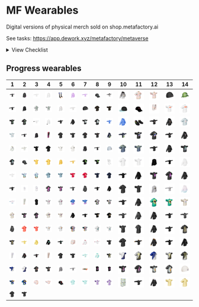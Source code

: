 # MF Wearables

Digital versions of physical merch sold on shop.metafactory.ai



See tasks: https://app.dework.xyz/metafactory/metaverse



<details>

<summary>View Checklist</summary>

| Folder Name | PNG File | Apose GLB | Tpose GLB | GLB File |
| ---------- | -------- | --------- | --------- | -------- |
| 2 | :heavy_check_mark: |  |  | :heavy_check_mark: |
| 3 | :heavy_check_mark: |  |  |  |
| 4 | :heavy_check_mark: |  |  |  |
| 7 | :heavy_check_mark: |  |  | :heavy_check_mark: |
| 10 | :heavy_check_mark: |  |  | :heavy_check_mark: |
| 11 | :heavy_check_mark: |  |  | :heavy_check_mark: |
| 12 | :heavy_check_mark: |  |  |  |
| 13 | :heavy_check_mark: |  |  |  |
| 14 | :heavy_check_mark: |  |  |  |
| 16 | :heavy_check_mark: | :heavy_check_mark: | :heavy_check_mark: |  |
| 17 | :heavy_check_mark: |  |  | :heavy_check_mark: |
| 18 | :heavy_check_mark: |  |  | :heavy_check_mark: |
| 19 | :heavy_check_mark: |  |  | :heavy_check_mark: |
| 22 | :heavy_check_mark: |  |  |  |
| 23 | :heavy_check_mark: |  |  | :heavy_check_mark: |
| 24 | :heavy_check_mark: | :heavy_check_mark: | :heavy_check_mark: |  |
| 25 | :heavy_check_mark: | :heavy_check_mark: | :heavy_check_mark: |  |
| 26 | :heavy_check_mark: | :heavy_check_mark: | :heavy_check_mark: |  |
| 27 | :heavy_check_mark: | :heavy_check_mark: | :heavy_check_mark: |  |
| 28 | :heavy_check_mark: | :heavy_check_mark: | :heavy_check_mark: |  |
| 29 | :heavy_check_mark: | :heavy_check_mark: | :heavy_check_mark: |  |
| 32 | :heavy_check_mark: | :heavy_check_mark: | :heavy_check_mark: |  |
| 33 | :heavy_check_mark: | :heavy_check_mark: | :heavy_check_mark: |  |
| 34 | :heavy_check_mark: | :heavy_check_mark: | :heavy_check_mark: |  |
| 36 | :heavy_check_mark: | :heavy_check_mark: | :heavy_check_mark: |  |
| 37 | :heavy_check_mark: | :heavy_check_mark: | :heavy_check_mark: |  |
| 38 | :heavy_check_mark: | :heavy_check_mark: | :heavy_check_mark: |  |
| 39 | :heavy_check_mark: | :heavy_check_mark: | :heavy_check_mark: |  |
| 40 | :heavy_check_mark: | :heavy_check_mark: | :heavy_check_mark: |  |
| 47 | :heavy_check_mark: |  |  | :heavy_check_mark: |
| 48 | :heavy_check_mark: | :heavy_check_mark: | :heavy_check_mark: |  |
| 49 | :heavy_check_mark: | :heavy_check_mark: | :heavy_check_mark: |  |
| 50 | :heavy_check_mark: | :heavy_check_mark: | :heavy_check_mark: |  |
| 51 | :heavy_check_mark: | :heavy_check_mark: | :heavy_check_mark: |  |
| 53 | :heavy_check_mark: |  |  | :heavy_check_mark: |
| 54 | :heavy_check_mark: | :heavy_check_mark: | :heavy_check_mark: |  |
| 55 | :heavy_check_mark: | :heavy_check_mark: | :heavy_check_mark: |  |
| 56 | :heavy_check_mark: | :heavy_check_mark: | :heavy_check_mark: |  |
| 57 | :heavy_check_mark: |  |  | :heavy_check_mark: |
| 58 | :heavy_check_mark: | :heavy_check_mark: | :heavy_check_mark: |  |
| 59 | :heavy_check_mark: | :heavy_check_mark: | :heavy_check_mark: |  |
| 60 | :heavy_check_mark: | :heavy_check_mark: | :heavy_check_mark: |  |
| 62 | :heavy_check_mark: | :heavy_check_mark: | :heavy_check_mark: |  |
| 63 | :heavy_check_mark: | :heavy_check_mark: | :heavy_check_mark: |  |
| 64 | :heavy_check_mark: | :heavy_check_mark: | :heavy_check_mark: |  |
| 65 | :heavy_check_mark: | :heavy_check_mark: | :heavy_check_mark: |  |
| 66 | :heavy_check_mark: |  |  | :heavy_check_mark: |
| 67 | :heavy_check_mark: | :heavy_check_mark: | :heavy_check_mark: |  |
| 69 | :heavy_check_mark: | :heavy_check_mark: | :heavy_check_mark: |  |
| 70 | :heavy_check_mark: | :heavy_check_mark: | :heavy_check_mark: |  |
| 71 | :heavy_check_mark: |  |  | :heavy_check_mark: |
| 72 | :heavy_check_mark: | :heavy_check_mark: | :heavy_check_mark: |  |
| 74 | :heavy_check_mark: |  |  | :heavy_check_mark: |
| 76 | :heavy_check_mark: | :heavy_check_mark: | :heavy_check_mark: |  |
| 77 | :heavy_check_mark: | :heavy_check_mark: | :heavy_check_mark: |  |
| 78 | :heavy_check_mark: | :heavy_check_mark: | :heavy_check_mark: |  |
| 79 | :heavy_check_mark: | :heavy_check_mark: | :heavy_check_mark: |  |
| 80 | :heavy_check_mark: | :heavy_check_mark: | :heavy_check_mark: |  |
| 88 | :heavy_check_mark: | :heavy_check_mark: | :heavy_check_mark: |  |
| 89 | :heavy_check_mark: | :heavy_check_mark: | :heavy_check_mark: |  |
| 90 | :heavy_check_mark: | :heavy_check_mark: | :heavy_check_mark: |  |
| 91 | :heavy_check_mark: | :heavy_check_mark: | :heavy_check_mark: |  |
| 92 | :heavy_check_mark: | :heavy_check_mark: | :heavy_check_mark: |  |
| 93 | :heavy_check_mark: | :heavy_check_mark: | :heavy_check_mark: |  |
| 94 | :heavy_check_mark: | :heavy_check_mark: | :heavy_check_mark: |  |
| 95 | :heavy_check_mark: | :heavy_check_mark: | :heavy_check_mark: |  |
| 96 | :heavy_check_mark: | :heavy_check_mark: | :heavy_check_mark: |  |
| 97 | :heavy_check_mark: | :heavy_check_mark: | :heavy_check_mark: |  |
| 98 | :heavy_check_mark: | :heavy_check_mark: | :heavy_check_mark: |  |
| 99 | :heavy_check_mark: | :heavy_check_mark: | :heavy_check_mark: |  |
| 100 | :heavy_check_mark: | :heavy_check_mark: | :heavy_check_mark: |  |
| 101 | :heavy_check_mark: | :heavy_check_mark: | :heavy_check_mark: |  |
| 102 | :heavy_check_mark: | :heavy_check_mark: | :heavy_check_mark: |  |
| 103 | :heavy_check_mark: |  |  | :heavy_check_mark: |
| 104 | :heavy_check_mark: |  |  | :heavy_check_mark: |
| 105 | :heavy_check_mark: | :heavy_check_mark: | :heavy_check_mark: |  |
| 106 | :heavy_check_mark: | :heavy_check_mark: | :heavy_check_mark: |  |
| 107 | :heavy_check_mark: |  |  | :heavy_check_mark: |
| 108 | :heavy_check_mark: | :heavy_check_mark: | :heavy_check_mark: |  |
| 109 | :heavy_check_mark: | :heavy_check_mark: | :heavy_check_mark: |  |
| 110 | :heavy_check_mark: | :heavy_check_mark: | :heavy_check_mark: |  |
| 111 | :heavy_check_mark: | :heavy_check_mark: | :heavy_check_mark: |  |
| 112 | :heavy_check_mark: | :heavy_check_mark: | :heavy_check_mark: |  |
| 113 | :heavy_check_mark: | :heavy_check_mark: | :heavy_check_mark: |  |
| 114 | :heavy_check_mark: | :heavy_check_mark: | :heavy_check_mark: |  |
| 116 | :heavy_check_mark: | :heavy_check_mark: | :heavy_check_mark: |  |
| 117 | :heavy_check_mark: | :heavy_check_mark: | :heavy_check_mark: |  |
| 119 | :heavy_check_mark: | :heavy_check_mark: | :heavy_check_mark: |  |
| 120 | :heavy_check_mark: | :heavy_check_mark: | :heavy_check_mark: |  |
| 121 | :heavy_check_mark: | :heavy_check_mark: | :heavy_check_mark: |  |
| 122 | :heavy_check_mark: |  |  | :heavy_check_mark: |
| 123 | :heavy_check_mark: | :heavy_check_mark: | :heavy_check_mark: |  |
| 124 | :heavy_check_mark: | :heavy_check_mark: | :heavy_check_mark: |  |
| 127 | :heavy_check_mark: |  |  | :heavy_check_mark: |
| 129 | :heavy_check_mark: |  |  | :heavy_check_mark: |
| 130 | :heavy_check_mark: | :heavy_check_mark: | :heavy_check_mark: |  |
| 131 | :heavy_check_mark: | :heavy_check_mark: | :heavy_check_mark: |  |
| 132 | :heavy_check_mark: | :heavy_check_mark: | :heavy_check_mark: |  |
| 136 | :heavy_check_mark: | :heavy_check_mark: | :heavy_check_mark: |  |
| 138 | :heavy_check_mark: | :heavy_check_mark: | :heavy_check_mark: |  |
| 139 | :heavy_check_mark: | :heavy_check_mark: | :heavy_check_mark: |  |
| 140 | :heavy_check_mark: | :heavy_check_mark: | :heavy_check_mark: |  |
| 141 | :heavy_check_mark: | :heavy_check_mark: | :heavy_check_mark: |  |
| 144 | :heavy_check_mark: | :heavy_check_mark: | :heavy_check_mark: |  |
| 145 | :heavy_check_mark: | :heavy_check_mark: | :heavy_check_mark: |  |
| 146 | :heavy_check_mark: | :heavy_check_mark: | :heavy_check_mark: |  |
| 147 | :heavy_check_mark: | :heavy_check_mark: | :heavy_check_mark: |  |
| 148 | :heavy_check_mark: | :heavy_check_mark: | :heavy_check_mark: |  |
| 149 | :heavy_check_mark: |  |  | :heavy_check_mark: |
| 152 | :heavy_check_mark: | :heavy_check_mark: | :heavy_check_mark: |  |
| 153 | :heavy_check_mark: | :heavy_check_mark: | :heavy_check_mark: |  |
| 154 | :heavy_check_mark: | :heavy_check_mark: | :heavy_check_mark: |  |
| 155 | :heavy_check_mark: | :heavy_check_mark: | :heavy_check_mark: |  |
| 156 | :heavy_check_mark: | :heavy_check_mark: | :heavy_check_mark: |  |
| 159 | :heavy_check_mark: | :heavy_check_mark: | :heavy_check_mark: |  |
| 161 | :heavy_check_mark: |  |  | :heavy_check_mark: |
| 164 | :heavy_check_mark: | :heavy_check_mark: | :heavy_check_mark: |  |
| 170 | :heavy_check_mark: |  |  |  |
| 171 |  |  |  |  |


- Folders with completed assets: 111
- Total folders: 122
- Percentage of folders with png and glb: 90.00%

</details>



 ## Progress wearables


| 1 | 2 | 3 | 4 | 5 | 6 | 7 | 8 | 9 | 10 | 11 | 12 | 13 | 14 |
| --- | --- | --- | --- | --- | --- | --- | --- | --- | --- | --- | --- | --- | --- |
| [![116_longsleeve_t](wearables/116/116_longsleeve_t.png)](wearables/116/116_longsleeve_t.glb) | [![116_longsleeve_a](wearables/116/116_longsleeve_a.png)](wearables/116/116_longsleeve_a.glb) | [![62_longsleeve_t](wearables/62/62_longsleeve_t.png)](wearables/62/62_longsleeve_t.glb) | [![62_longsleeve_a](wearables/62/62_longsleeve_a.png)](wearables/62/62_longsleeve_a.glb) | [![10_socks](wearables/10/10_socks.png)](wearables/10/10_socks.glb) | [![146_longsleeve_a](wearables/146/146_longsleeve_a.png)](wearables/146/146_longsleeve_a.glb) | [![146_longsleeve_t](wearables/146/146_longsleeve_t.png)](wearables/146/146_longsleeve_t.glb) | [![149_hat](wearables/149/149_hat.png)](wearables/149/149_hat.glb) | [![97_hoodie_t](wearables/97/97_hoodie_t.png)](wearables/97/97_hoodie_t.glb) | [![97_hoodie_a](wearables/97/97_hoodie_a.png)](wearables/97/97_hoodie_a.glb) | [![78_tshirt_a](wearables/78/78_tshirt_a.png)](wearables/78/78_tshirt_a.glb) | [![78_tshirt_t](wearables/78/78_tshirt_t.png)](wearables/78/78_tshirt_t.glb) | [![23_bdao_beanie](wearables/23/23_bdao_beanie.png)](wearables/23/23_bdao_beanie.glb) | [![7_hat](wearables/7/7_hat.png)](wearables/7/7_hat.glb) |
| [![155_longsleeve_t](wearables/155/155_longsleeve_t.png)](wearables/155/155_longsleeve_t.glb) | [![155_longsleeve_a](wearables/155/155_longsleeve_a.png)](wearables/155/155_longsleeve_a.glb) | [![156_tshirt_a](wearables/156/156_tshirt_a.png)](wearables/156/156_tshirt_a.glb) | [![156_tshirt_t](wearables/156/156_tshirt_t.png)](wearables/156/156_tshirt_t.glb) | [![58_longsleeve_a](wearables/58/58_longsleeve_a.png)](wearables/58/58_longsleeve_a.glb) | [![58_longsleeve_t](wearables/58/58_longsleeve_t.png)](wearables/58/58_longsleeve_t.glb) | [![19_black_beanie](wearables/19/19_black_beanie.png)](wearables/19/19_black_beanie.glb) | [![132_tshirt_a](wearables/132/132_tshirt_a.png)](wearables/132/132_tshirt_a.glb) | [![132_tshirt_t](wearables/132/132_tshirt_t.png)](wearables/132/132_tshirt_t.glb) | [![74_hat](wearables/74/74_hat.png)](wearables/74/74_hat.glb) | [![57_hat](wearables/57/57_hat.png)](wearables/57/57_hat.glb) | [![71_shorts](wearables/71/71_shorts.png)](wearables/71/71_shorts.glb) | [![110_tshirt_t](wearables/110/110_tshirt_t.png)](wearables/110/110_tshirt_t.glb) | [![110_tshirt_a](wearables/110/110_tshirt_a.png)](wearables/110/110_tshirt_a.glb) |
| [![159_tshirt_t](wearables/159/159_tshirt_t.png)](wearables/159/159_tshirt_t.glb) | [![159_tshirt_a](wearables/159/159_tshirt_a.png)](wearables/159/159_tshirt_a.glb) | [![117_longsleeve_t](wearables/117/117_longsleeve_t.png)](wearables/117/117_longsleeve_t.glb) | [![117_longsleeve_a](wearables/117/117_longsleeve_a.png)](wearables/117/117_longsleeve_a.glb) | [![99_hoodie_t](wearables/99/99_hoodie_t.png)](wearables/99/99_hoodie_t.glb) | [![99_hoodie_a](wearables/99/99_hoodie_a.png)](wearables/99/99_hoodie_a.glb) | [![79_tshirt_t](wearables/79/79_tshirt_t.png)](wearables/79/79_tshirt_t.glb) | [![79_tshirt_a](wearables/79/79_tshirt_a.png)](wearables/79/79_tshirt_a.glb) | [![33_hoodie_t](wearables/33/33_hoodie_t.png)](wearables/33/33_hoodie_t.glb) | [![33_hoodie_a](wearables/33/33_hoodie_a.png)](wearables/33/33_hoodie_a.glb) | [![47_shoes](wearables/47/47_shoes.png)](wearables/47/47_shoes.glb) | [![36_hoodie_t](wearables/36/36_hoodie_t.png)](wearables/36/36_hoodie_t.glb) | [![36_hoodie_a](wearables/36/36_hoodie_a.png)](wearables/36/36_hoodie_a.glb) | [![89_tshirt_a](wearables/89/89_tshirt_a.png)](wearables/89/89_tshirt_a.glb) |
| [![89_tshirt_t](wearables/89/89_tshirt_t.png)](wearables/89/89_tshirt_t.glb) | [![29_longsleeve_t](wearables/29/29_longsleeve_t.png)](wearables/29/29_longsleeve_t.glb) | [![29_longsleeve_a](wearables/29/29_longsleeve_a.png)](wearables/29/29_longsleeve_a.glb) | [![122_pants](wearables/122/122_pants.png)](wearables/122/122_pants.glb) | [![67_tshirt_a](wearables/67/67_tshirt_a.png)](wearables/67/67_tshirt_a.glb) | [![67_tshirt_t](wearables/67/67_tshirt_t.png)](wearables/67/67_tshirt_t.glb) | [![152_tshirt_a](wearables/152/152_tshirt_a.png)](wearables/152/152_tshirt_a.glb) | [![152_tshirt_t](wearables/152/152_tshirt_t.png)](wearables/152/152_tshirt_t.glb) | [![80_hoodie_a](wearables/80/80_hoodie_a.png)](wearables/80/80_hoodie_a.glb) | [![80_hoodie_t](wearables/80/80_hoodie_t.png)](wearables/80/80_hoodie_t.glb) | [![102_tshirt_t](wearables/102/102_tshirt_t.png)](wearables/102/102_tshirt_t.glb) | [![102_tshirt_a](wearables/102/102_tshirt_a.png)](wearables/102/102_tshirt_a.glb) | [![59_hoodie_t](wearables/59/59_hoodie_t.png)](wearables/59/59_hoodie_t.glb) | [![59_hoodie_a](wearables/59/59_hoodie_a.png)](wearables/59/59_hoodie_a.glb) |
| [![90_hoodie_a](wearables/90/90_hoodie_a.png)](wearables/90/90_hoodie_a.glb) | [![90_hoodie_t](wearables/90/90_hoodie_t.png)](wearables/90/90_hoodie_t.glb) | [![141_tshirt_t](wearables/141/141_tshirt_t.png)](wearables/141/141_tshirt_t.glb) | [![141_tshirt_a](wearables/141/141_tshirt_a.png)](wearables/141/141_tshirt_a.glb) | [![141_tshirt2_t](wearables/141/141_tshirt2_t.png)](wearables/141/141_tshirt2_t.glb) | [![141_tshirt2_a](wearables/141/141_tshirt2_a.png)](wearables/141/141_tshirt2_a.glb) | [![92_longsleeve_a](wearables/92/92_longsleeve_a.png)](wearables/92/92_longsleeve_a.glb) | [![92_longsleeve_t](wearables/92/92_longsleeve_t.png)](wearables/92/92_longsleeve_t.glb) | [![18_blue_beanie](wearables/18/18_blue_beanie.png)](wearables/18/18_blue_beanie.glb) | [![138_tshirt_a](wearables/138/138_tshirt_a.png)](wearables/138/138_tshirt_a.glb) | [![138_tshirt_t](wearables/138/138_tshirt_t.png)](wearables/138/138_tshirt_t.glb) | [![136_hoodie_t](wearables/136/136_hoodie_t.png)](wearables/136/136_hoodie_t.glb) | [![136_hoodie_a](wearables/136/136_hoodie_a.png)](wearables/136/136_hoodie_a.glb) | [![69_tshirt_t](wearables/69/69_tshirt_t.png)](wearables/69/69_tshirt_t.glb) |
| [![69_tshirt_a](wearables/69/69_tshirt_a.png)](wearables/69/69_tshirt_a.glb) | [![107_hat](wearables/107/107_hat.png)](wearables/107/107_hat.glb) | [![148_tshirt_t](wearables/148/148_tshirt_t.png)](wearables/148/148_tshirt_t.glb) | [![148_tshirt_a](wearables/148/148_tshirt_a.png)](wearables/148/148_tshirt_a.glb) | [![148_longsleeve_a](wearables/148/148_longsleeve_a.png)](wearables/148/148_longsleeve_a.glb) | [![148_longsleeve_t](wearables/148/148_longsleeve_t.png)](wearables/148/148_longsleeve_t.glb) | [![38_tshirt_a](wearables/38/38_tshirt_a.png)](wearables/38/38_tshirt_a.glb) | [![38_tshirt_t](wearables/38/38_tshirt_t.png)](wearables/38/38_tshirt_t.glb) | [![11_socks](wearables/11/11_socks.png)](wearables/11/11_socks.glb) | [![72_tshirt_a](wearables/72/72_tshirt_a.png)](wearables/72/72_tshirt_a.glb) | [![72_tshirt_t](wearables/72/72_tshirt_t.png)](wearables/72/72_tshirt_t.glb) | [![109_longsleeve_a](wearables/109/109_longsleeve_a.png)](wearables/109/109_longsleeve_a.glb) | [![109_longsleeve_t](wearables/109/109_longsleeve_t.png)](wearables/109/109_longsleeve_t.glb) | [![24_hoodie_a](wearables/24/24_hoodie_a.png)](wearables/24/24_hoodie_a.glb) |
| [![24_hoodie_t](wearables/24/24_hoodie_t.png)](wearables/24/24_hoodie_t.glb) | [![37_tshirt_t](wearables/37/37_tshirt_t.png)](wearables/37/37_tshirt_t.glb) | [![37_tshirt_a](wearables/37/37_tshirt_a.png)](wearables/37/37_tshirt_a.glb) | [![39_tshirt_a](wearables/39/39_tshirt_a.png)](wearables/39/39_tshirt_a.glb) | [![39_tshirt_t](wearables/39/39_tshirt_t.png)](wearables/39/39_tshirt_t.glb) | [![130_tshirt_t](wearables/130/130_tshirt_t.png)](wearables/130/130_tshirt_t.glb) | [![130_tshirt_a](wearables/130/130_tshirt_a.png)](wearables/130/130_tshirt_a.glb) | [![55_tshirt_t](wearables/55/55_tshirt_t.png)](wearables/55/55_tshirt_t.glb) | [![55_tshirt_a](wearables/55/55_tshirt_a.png)](wearables/55/55_tshirt_a.glb) | [![164_hoodie_t](wearables/164/164_hoodie_t.png)](wearables/164/164_hoodie_t.glb) | [![164_hoodie_a](wearables/164/164_hoodie_a.png)](wearables/164/164_hoodie_a.glb) | [![121_tshirt_t](wearables/121/121_tshirt_t.png)](wearables/121/121_tshirt_t.glb) | [![121_tshirt_a](wearables/121/121_tshirt_a.png)](wearables/121/121_tshirt_a.glb) | [![105_hoodie_a](wearables/105/105_hoodie_a.png)](wearables/105/105_hoodie_a.glb) |
| [![105_hoodie_t](wearables/105/105_hoodie_t.png)](wearables/105/105_hoodie_t.glb) | [![108_hoodie_t](wearables/108/108_hoodie_t.png)](wearables/108/108_hoodie_t.glb) | [![108_hoodie_a](wearables/108/108_hoodie_a.png)](wearables/108/108_hoodie_a.glb) | [![144_tshirt_a](wearables/144/144_tshirt_a.png)](wearables/144/144_tshirt_a.glb) | [![144_tshirt_t](wearables/144/144_tshirt_t.png)](wearables/144/144_tshirt_t.glb) | [![50_hoodie_t](wearables/50/50_hoodie_t.png)](wearables/50/50_hoodie_t.glb) | [![50_hoodie_a](wearables/50/50_hoodie_a.png)](wearables/50/50_hoodie_a.glb) | [![114_hoodie_t](wearables/114/114_hoodie_t.png)](wearables/114/114_hoodie_t.glb) | [![114_hoodie_a](wearables/114/114_hoodie_a.png)](wearables/114/114_hoodie_a.glb) | [![26_tshirt_a](wearables/26/26_tshirt_a.png)](wearables/26/26_tshirt_a.glb) | [![26_tshirt_t](wearables/26/26_tshirt_t.png)](wearables/26/26_tshirt_t.glb) | [![25_longsleeve_a](wearables/25/25_longsleeve_a.png)](wearables/25/25_longsleeve_a.glb) | [![25_longsleeve_t](wearables/25/25_longsleeve_t.png)](wearables/25/25_longsleeve_t.glb) | [![106_hoodie_a](wearables/106/106_hoodie_a.png)](wearables/106/106_hoodie_a.glb) |
| [![106_hoodie_t](wearables/106/106_hoodie_t.png)](wearables/106/106_hoodie_t.glb) | [![129_pants](wearables/129/129_pants.png)](wearables/129/129_pants.glb) | [![53_vest](wearables/53/53_vest.png)](wearables/53/53_vest.glb) | [![98_tshirt_t](wearables/98/98_tshirt_t.png)](wearables/98/98_tshirt_t.glb) | [![98_tshirt_a](wearables/98/98_tshirt_a.png)](wearables/98/98_tshirt_a.glb) | [![54_tshirt_a](wearables/54/54_tshirt_a.png)](wearables/54/54_tshirt_a.glb) | [![54_tshirt_t](wearables/54/54_tshirt_t.png)](wearables/54/54_tshirt_t.glb) | [![48_tshirt_a](wearables/48/48_tshirt_a.png)](wearables/48/48_tshirt_a.glb) | [![48_tshirt_t](wearables/48/48_tshirt_t.png)](wearables/48/48_tshirt_t.glb) | [![119_hoodie_t](wearables/119/119_hoodie_t.png)](wearables/119/119_hoodie_t.glb) | [![119_hoodie_a](wearables/119/119_hoodie_a.png)](wearables/119/119_hoodie_a.glb) | [![63_tshirt_a](wearables/63/63_tshirt_a.png)](wearables/63/63_tshirt_a.glb) | [![63_tshirt_t](wearables/63/63_tshirt_t.png)](wearables/63/63_tshirt_t.glb) | [![95_tshirt_t](wearables/95/95_tshirt_t.png)](wearables/95/95_tshirt_t.glb) |
| [![95_tshirt_a](wearables/95/95_tshirt_a.png)](wearables/95/95_tshirt_a.glb) | [![123_tshirt_t](wearables/123/123_tshirt_t.png)](wearables/123/123_tshirt_t.glb) | [![123_tshirt_a](wearables/123/123_tshirt_a.png)](wearables/123/123_tshirt_a.glb) | [![88_tshirt_a](wearables/88/88_tshirt_a.png)](wearables/88/88_tshirt_a.glb) | [![88_tshirt_t](wearables/88/88_tshirt_t.png)](wearables/88/88_tshirt_t.glb) | [![154_hoodie_a](wearables/154/154_hoodie_a.png)](wearables/154/154_hoodie_a.glb) | [![154_hoodie_t](wearables/154/154_hoodie_t.png)](wearables/154/154_hoodie_t.glb) | [![131_tshirt_t](wearables/131/131_tshirt_t.png)](wearables/131/131_tshirt_t.glb) | [![131_tshirt_a](wearables/131/131_tshirt_a.png)](wearables/131/131_tshirt_a.glb) | [![147_hoodie_t](wearables/147/147_hoodie_t.png)](wearables/147/147_hoodie_t.glb) | [![147_hoodie_a](wearables/147/147_hoodie_a.png)](wearables/147/147_hoodie_a.glb) | [![51_hoodie_a](wearables/51/51_hoodie_a.png)](wearables/51/51_hoodie_a.glb) | [![51_hoodie_t](wearables/51/51_hoodie_t.png)](wearables/51/51_hoodie_t.glb) | [![28_hoodie_t](wearables/28/28_hoodie_t.png)](wearables/28/28_hoodie_t.glb) |
| [![28_hoodie_a](wearables/28/28_hoodie_a.png)](wearables/28/28_hoodie_a.glb) | [![120_tshirt_a](wearables/120/120_tshirt_a.png)](wearables/120/120_tshirt_a.glb) | [![120_tshirt_t](wearables/120/120_tshirt_t.png)](wearables/120/120_tshirt_t.glb) | [![111_tshirt_t](wearables/111/111_tshirt_t.png)](wearables/111/111_tshirt_t.glb) | [![111_tshirt_a](wearables/111/111_tshirt_a.png)](wearables/111/111_tshirt_a.glb) | [![27_hawaiian_a](wearables/27/27_hawaiian_a.png)](wearables/27/27_hawaiian_a.glb) | [![27_hawaiian_t](wearables/27/27_hawaiian_t.png)](wearables/27/27_hawaiian_t.glb) | [![153_tshirt_a](wearables/153/153_tshirt_a.png)](wearables/153/153_tshirt_a.glb) | [![153_tshirt_t](wearables/153/153_tshirt_t.png)](wearables/153/153_tshirt_t.glb) | [![70_tshirt_t](wearables/70/70_tshirt_t.png)](wearables/70/70_tshirt_t.glb) | [![70_tshirt_a](wearables/70/70_tshirt_a.png)](wearables/70/70_tshirt_a.glb) | [![77_hoodie_a](wearables/77/77_hoodie_a.png)](wearables/77/77_hoodie_a.glb) | [![77_hoodie_t](wearables/77/77_hoodie_t.png)](wearables/77/77_hoodie_t.glb) | [![101_tshirt_a](wearables/101/101_tshirt_a.png)](wearables/101/101_tshirt_a.glb) |
| [![101_tshirt_t](wearables/101/101_tshirt_t.png)](wearables/101/101_tshirt_t.glb) | [![91_hoodie_t](wearables/91/91_hoodie_t.png)](wearables/91/91_hoodie_t.glb) | [![91_hoodie_a](wearables/91/91_hoodie_a.png)](wearables/91/91_hoodie_a.glb) | [![64_hoodie_a](wearables/64/64_hoodie_a.png)](wearables/64/64_hoodie_a.glb) | [![64_hoodie_t](wearables/64/64_hoodie_t.png)](wearables/64/64_hoodie_t.glb) | [![66_shorts](wearables/66/66_shorts.png)](wearables/66/66_shorts.glb) | [![60_hoodie_a](wearables/60/60_hoodie_a.png)](wearables/60/60_hoodie_a.glb) | [![60_hoodie_t](wearables/60/60_hoodie_t.png)](wearables/60/60_hoodie_t.glb) | [![34_tshirt_t](wearables/34/34_tshirt_t.png)](wearables/34/34_tshirt_t.glb) | [![34_tshirt_a](wearables/34/34_tshirt_a.png)](wearables/34/34_tshirt_a.glb) | [![96_hoodie_t](wearables/96/96_hoodie_t.png)](wearables/96/96_hoodie_t.glb) | [![96_hoodie_a](wearables/96/96_hoodie_a.png)](wearables/96/96_hoodie_a.glb) | [![140_hoodie_t](wearables/140/140_hoodie_t.png)](wearables/140/140_hoodie_t.glb) | [![140_hoodie_a](wearables/140/140_hoodie_a.png)](wearables/140/140_hoodie_a.glb) |
| [![104_pants](wearables/104/104_pants.png)](wearables/104/104_pants.glb) | [![56_hoodie_a](wearables/56/56_hoodie_a.png)](wearables/56/56_hoodie_a.glb) | [![56_hoodie_t](wearables/56/56_hoodie_t.png)](wearables/56/56_hoodie_t.glb) | [![127_pants](wearables/127/127_pants.png)](wearables/127/127_pants.glb) | [![113_tshirt_a](wearables/113/113_tshirt_a.png)](wearables/113/113_tshirt_a.glb) | [![113_tshirt_t](wearables/113/113_tshirt_t.png)](wearables/113/113_tshirt_t.glb) | [![100_hoodie_t](wearables/100/100_hoodie_t.png)](wearables/100/100_hoodie_t.glb) | [![100_hoodie_a](wearables/100/100_hoodie_a.png)](wearables/100/100_hoodie_a.glb) | [![145_btc2_t](wearables/145/145_btc2_t.png)](wearables/145/145_btc2_t.glb) | [![145_eth1_t](wearables/145/145_eth1_t.png)](wearables/145/145_eth1_t.glb) | [![145_btc1_a](wearables/145/145_btc1_a.png)](wearables/145/145_btc1_a.glb) | [![145_eth2_a](wearables/145/145_eth2_a.png)](wearables/145/145_eth2_a.glb) | [![145_btc1_t](wearables/145/145_btc1_t.png)](wearables/145/145_btc1_t.glb) | [![145_btc2_a](wearables/145/145_btc2_a.png)](wearables/145/145_btc2_a.glb) |
| [![145_eth2_t](wearables/145/145_eth2_t.png)](wearables/145/145_eth2_t.glb) | [![145_eth1_a](wearables/145/145_eth1_a.png)](wearables/145/145_eth1_a.glb) | [![40_tshirt_a](wearables/40/40_tshirt_a.png)](wearables/40/40_tshirt_a.glb) | [![40_tshirt_t](wearables/40/40_tshirt_t.png)](wearables/40/40_tshirt_t.glb) | [![94_longsleeve_a](wearables/94/94_longsleeve_a.png)](wearables/94/94_longsleeve_a.glb) | [![94_longsleeve_t](wearables/94/94_longsleeve_t.png)](wearables/94/94_longsleeve_t.glb) | [![103_tapestry](wearables/103/103_tapestry.png)](wearables/103/103_tapestry.glb) | [![124_tanktop_a](wearables/124/124_tanktop_a.png)](wearables/124/124_tanktop_a.glb) | [![124_tanktop_t](wearables/124/124_tanktop_t.png)](wearables/124/124_tanktop_t.glb) | [![124_tshirt_t](wearables/124/124_tshirt_t.png)](wearables/124/124_tshirt_t.glb) | [![124_tshirt_a](wearables/124/124_tshirt_a.png)](wearables/124/124_tshirt_a.glb) | [![139_tshirt_t](wearables/139/139_tshirt_t.png)](wearables/139/139_tshirt_t.glb) | [![139_tshirt_a](wearables/139/139_tshirt_a.png)](wearables/139/139_tshirt_a.glb) | [![17_cream_beanie](wearables/17/17_cream_beanie.png)](wearables/17/17_cream_beanie.glb) |
| [![112_tshirt_t](wearables/112/112_tshirt_t.png)](wearables/112/112_tshirt_t.glb) | [![112_tshirt_a](wearables/112/112_tshirt_a.png)](wearables/112/112_tshirt_a.glb) | [![65_mini-tshirt_a](wearables/65/65_mini-tshirt_a.png)](wearables/65/65_mini-tshirt_a.glb) | [![65_mini-tshirt_t](wearables/65/65_mini-tshirt_t.png)](wearables/65/65_mini-tshirt_t.glb) | [![161_hat](wearables/161/161_hat.png)](wearables/161/161_hat.glb) | [![76_tshirt_a](wearables/76/76_tshirt_a.png)](wearables/76/76_tshirt_a.glb) | [![76_tshirt_t](wearables/76/76_tshirt_t.png)](wearables/76/76_tshirt_t.glb) | [![16_tshirt_t](wearables/16/16_tshirt_t.png)](wearables/16/16_tshirt_t.glb) | [![16_tshirt_a](wearables/16/16_tshirt_a.png)](wearables/16/16_tshirt_a.glb) | [![2_shorts](wearables/2/2_shorts.png)](wearables/2/2_shorts.glb) | [![32_hoodie_t](wearables/32/32_hoodie_t.png)](wearables/32/32_hoodie_t.glb) | [![32_hoodie_a](wearables/32/32_hoodie_a.png)](wearables/32/32_hoodie_a.glb) | [![93_tshirt_t](wearables/93/93_tshirt_t.png)](wearables/93/93_tshirt_t.glb) | [![93_tshirt_a](wearables/93/93_tshirt_a.png)](wearables/93/93_tshirt_a.glb) |
| [![49_tshirt_a](wearables/49/49_tshirt_a.png)](wearables/49/49_tshirt_a.glb) | [![49_tshirt_t](wearables/49/49_tshirt_t.png)](wearables/49/49_tshirt_t.glb) |
